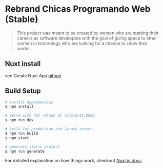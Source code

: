 # Rebrand Chicas Programando Web (Stable)

> This project was meant to be created by women who are starting their careers as software developers with the goal of giving space to other women in technology who are looking for a chance to show their works.  

## Nuxt install 
see Create Nuxt App [github](https://github.com/nuxt-community/create-nuxt-app)

## Build Setup

``` bash
# install dependencies
$ npm install

# serve with hot reload at localhost:8080
$ npm run dev

# build for production and launch server
$ npm run build
$ npm start

# generate static project
$ npm run generate
```

For detailed explanation on how things work, checkout [Nuxt.js docs](https://nuxtjs.org).
